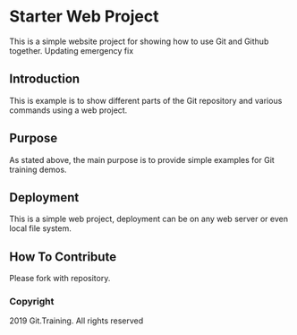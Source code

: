 # Starter Web Project

This is a simple website project for showing how to use Git and Github together. Updating emergency fix

## Introduction

This is example is to show different parts of the Git repository and various commands using a web project.

## Purpose

As stated above, the main purpose is to provide simple examples for Git training demos.

## Deployment

This is a simple web project, deployment can be on any web server or even local file system.

## How To Contribute  

Please fork with repository.

### Copyright 
2019 Git.Training. All rights reserved


